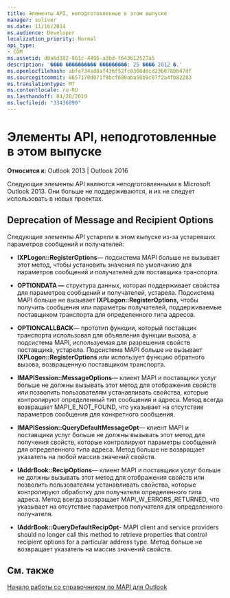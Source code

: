 ```yaml
---
title: Элементы API, неподготовленные в этом выпуске
manager: soliver
ms.date: 11/16/2014
ms.audience: Developer
localization_priority: Normal
api_type:
- COM
ms.assetid: d0a6d182-961c-4496-a3bd-f643612527a5
description: '���� ���������� ���������: 25 ���� 2012 �.'
ms.openlocfilehash: abfe734ad8af436f52fc0308d0cd236078bb47df
ms.sourcegitcommit: 8657170d071f9bcf680aba50b9c07f2a4fb82283
ms.translationtype: MT
ms.contentlocale: ru-RU
ms.lasthandoff: 04/28/2019
ms.locfileid: "33436890"
---
```

# <a name="api-elements-deprecated-in-this-edition"></a>Элементы API, неподготовленные в этом выпуске

  
  
**Относится к**: Outlook 2013 | Outlook 2016 
  
Следующие элементы API являются неподготовленными в Microsoft Outlook 2013. Они больше не поддерживаются, и их не следует использовать в новых проектах.
  
## <a name="deprecation-of-message-and-recipient-options"></a>Deprecation of Message and Recipient Options

Следующие элементы API устарели в этом выпуске из-за устаревших параметров сообщений и получателей:
  
- **IXPLogon::RegisterOptions**— подсистема MAPI больше не вызывает этот метод, чтобы установить значения по умолчанию для параметров сообщений и получателей для поставщика транспорта.
    
- **OPTIONDATA —** структура данных, которая поддерживает свойства для параметров сообщений и получателей, устарела. Подсистема MAPI больше не вызывает **IXPLogon::RegisterOptions,** чтобы получить сообщения или параметры получателей, поддерживаемые поставщиком транспорта для определенного типа адресов. 
    
- **OPTIONCALLBACK**— прототип функции, который поставщик транспорта использовал для объявления функции вызова, а подсистема MAPI, используемая для разрешения свойств поставщика, устарела. Подсистема MAPI больше не вызывает **IXPLogon::RegisterOptions** или использует функцию обратного вызова, возвращенную поставщиком транспорта. 
    
- **IMAPISession::MessageOptions**— клиент MAPI и поставщики услуг больше не должны вызывать этот метод для отображения свойств или позволить пользователям устанавливать свойства, которые контролируют определенный тип сообщения и адреса. Метод всегда возвращает MAPI_E_NOT_FOUND, что указывает на отсутствие параметров сообщения для конкретного сообщения.
    
- **IMAPISession::QueryDefaultMessageOpt**— клиент MAPI и поставщики услуг больше не должны вызывать этот метод для получения свойств, которые контролируют параметры сообщений для определенного типа адреса. Метод больше не возвращает указатель на любой массив значений свойств.
    
- **IAddrBook::RecipOptions**— клиент MAPI и поставщики услуг больше не должны вызывать этот метод для отображения свойств или позволить пользователям устанавливать свойства, которые контролируют обработку для получателя определенного типа адреса. Метод всегда возвращает MAPI_W_ERRORS_RETURNED, что указывает на отсутствие параметров получателя для определенного получателя.
    
- **IAddrBook::QueryDefaultRecipOpt**- MAPI client and service providers should no longer call this method to retrieve properties that control recipient options for a particular address type. Метод больше не возвращает указатель на массив значений свойств.
    
## <a name="see-also"></a>См. также



[Начало работы со справочником по MAPI для Outlook](getting-started-with-the-outlook-mapi-reference.md)

